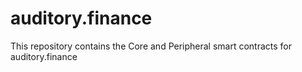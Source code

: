 # auditory.finance
This repository contains the Core and Peripheral smart contracts for auditory.finance
